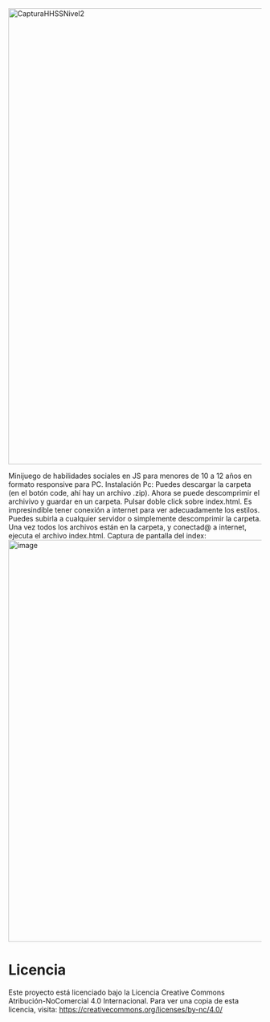 


<img width="1138" height="907" alt="CapturaHHSSNivel2" src="https://github.com/user-attachments/assets/7e6a0250-15ee-4f7e-aec8-c04dc2e6f12d" />



<br/>

Minijuego de habilidades sociales en JS para menores de 10 a 12 años en formato responsive para PC. Instalación Pc: Puedes descargar la carpeta (en el botón code, ahí hay un archivo .zip). Ahora se puede descomprimir el archivivo y guardar en un carpeta.  Pulsar doble click sobre index.html. Es impresindible tener conexión a internet para ver adecuadamente los estilos. Puedes subirla a cualquier servidor o simplemente descomprimir la carpeta. Una vez todos los archivos están en la carpeta, y conectad@ a internet, ejecuta el archivo index.html. Captura de pantalla del index:
<img width="926" height="799" alt="image" src="https://github.com/user-attachments/assets/93b1342f-1bbf-44f4-b599-a9e497c4e105" />
# Licencia

Este proyecto está licenciado bajo la Licencia 
Creative Commons Atribución-NoComercial 4.0 Internacional.
Para ver una copia de esta licencia, visita:
https://creativecommons.org/licenses/by-nc/4.0/ 

